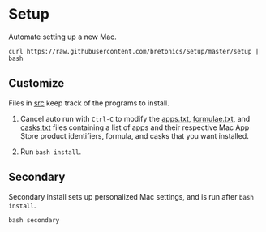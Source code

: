 # Setup

Automate setting up a new Mac.

```
curl https://raw.githubusercontent.com/bretonics/Setup/master/setup | bash
```

Customize
---
Files in [src](https://github.com/bretonics/Setup/tree/master/src) keep track of the programs to install.

1. Cancel auto run with `Ctrl-C` to modify the [apps.txt](https://github.com/bretonics/Setup/blob/master/src/apps.txt), [formulae.txt](https://github.com/bretonics/Setup/blob/master/src/formulae.txt), and [casks.txt](https://github.com/bretonics/Setup/blob/master/src/casks.txt) files containing a list of apps and their respective Mac App Store product identifiers, formula, and casks that you want installed.

2. Run `bash install`.

Secondary
---
Secondary install sets up personalized Mac settings, and is run after `bash install`.

```
bash secondary
```
